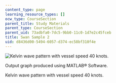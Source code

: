 ```yaml
---
content_type: page
learning_resource_types: []
ocw_type: CourseSection
parent_title: Study Materials
parent_type: CourseSection
parent_uid: 73adbfa0-7dc5-9bb0-11c0-1d7e2c45fceb
title: Swan Sample 2
uid: d8436d00-5494-6057-d374-ec58bf310f4e
---
```


![Kelvin wave pattern with vessel speed 40 knots.](/courses/mechanical-engineering/2-24-ocean-wave-interaction-with-ships-and-offshore-energy-systems-13-022-spring-2002/study-materials/swan4.gif)

Output graph produced using MATLAB® Software.

Kelvin wave pattern with vessel speed 40 knots.